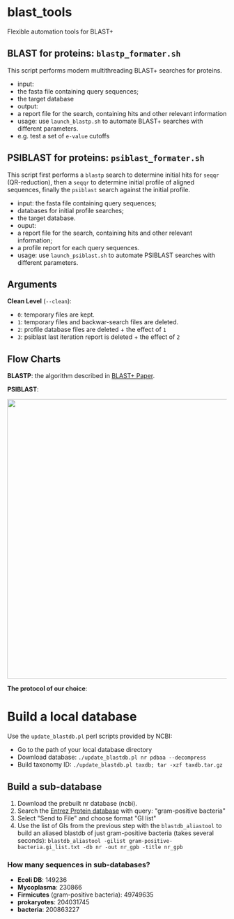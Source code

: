 # blast_tools
Flexible automation tools for BLAST+ 

## BLAST for proteins: `blastp_formater.sh`
This script performs modern multithreading BLAST+ searches for proteins. 
* input: 
 * the fasta file containing query sequences; 
 * the target database
* output: 
 * a report file for the search, containing hits and other relevant information
* usage: use `launch_blastp.sh` to automate BLAST+ searches with different parameters.
 * e.g. test a set of `e-value` cutoffs

## PSIBLAST for proteins: `psiblast_formater.sh`
This script first performs a `blastp` search to determine initial hits for `seqqr` (QR-reduction), then a `seqqr` to determine initial profile of aligned sequences, finally the `psiblast` search against the initial profile.
* input: the fasta file containing query sequences; 
 * databases for initial profile searches; 
 * the target database.
* ouput: 
 * a report file for the search, containing hits and other relevant information; 
 * a profile report for each query sequences.
* usage: use `launch_psiblast.sh` to automate PSIBLAST searches with different parameters.

## Arguments
**Clean Level** (`--clean`):
* `0`: temporary files are kept.
* `1`: temporary files and backwar-search files are deleted.
* `2`: profile database files are deleted + the effect of `1`
* `3`: psiblast last iteration report is deleted + the effect of `2`

## Flow Charts

**BLASTP**: the algorithm described in [BLAST+ Paper](https://www.ncbi.nlm.nih.gov/pubmed/20003500?dopt=Citation).

**PSIBLAST**:

<img src="https://cloud.githubusercontent.com/assets/14265605/12404303/eda162c8-bdff-11e5-8f0d-0ea51570adfe.png" width="640">

**The protocol of our choice**:



# Build a local database
Use the `update_blastdb.pl` perl scripts provided by NCBI:
* Go to the path of your local database directory
* Download database:
`./update_blastdb.pl nr pdbaa --decompress`
* Build taxonomy ID:
`./update_blastdb.pl taxdb; tar -xzf taxdb.tar.gz`

## Build a sub-database

1. Download the prebuilt nr database (ncbi).
2. Search the [Entrez Protein database](http://www.ncbi.nlm.nih.gov/protein) with query: "gram-positive bacteria"
3. Select "Send to File" and choose format "GI list"
4. Use the list of GIs from the previous step with the `blastdb_aliastool` to build an aliased blastdb of just gram-positive bacteria (takes several seconds): `blastdb_aliastool -gilist gram-positive-bacteria.gi_list.txt -db nr -out nr_gpb -title nr_gpb`

### How many sequences in sub-databases?
* **Ecoli DB**: 149236
* **Mycoplasma**: 230866
* **Firmicutes** (gram-positive bacteria): 49749635
* **prokaryotes**: 204031745
* **bacteria**: 200863227


